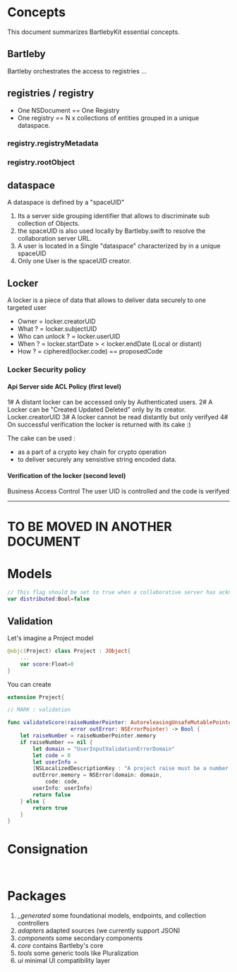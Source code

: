 # Concepts
This document summarizes BartlebyKit essential concepts. 

## Bartleby
Bartleby orchestrates the access to registries ... 

## registries / registry

+ One NSDocument == One Registry 
+ One registry == N x collections of entities grouped in a unique dataspace.

### registry.registryMetadata

### registry.rootObject

## dataspace

A dataspace is defined by a "spaceUID" 
1. Its a server side grouping identifier that allows to discriminate sub collection of Objects. 
2. the spaceUID is also used locally by Bartleby.swift to resolve the collaboration server URL.
3. A user is located in a Single "dataspace" characterized by in a unique spaceUID
4. Only one User is the spaceUID creator.


## Locker 

A locker is a piece of data that allows to deliver data securely to one targeted user

- Owner = locker.creatorUID
- What ? = locker.subjectUID
- Who can unlock ? = locker.userUID
- When ? = locker.startDate > < locker.endDate (Local or distant)
- How ? = ciphered(locker.code) == proposedCode

### Locker Security policy 

#### Api Server side ACL Policy (first level)

1# A distant locker can be accessed only by Authenticated users.
2# A Locker can be "Created Updated Deleted" only by its creator. Locker.creatorUID
3# A locker cannot be read distantly but only verifyed
4# On successful verification the locker is returned with its cake :)

The cake can be used : 
+ as a part of a crypto key chain for crypto operation
+ to deliver securely any sensistive string encoded data.

#### Verification of the locker (second level)

Business Access Control
The user UID is controlled and the code is verifyed

-----
# TO BE MOVED IN ANOTHER DOCUMENT 

# Models #

```swift 
// This flag should be set to true when a collaborative server has acknowledge the object creation
var distributed:Bool=false

```

## Validation ##

Let's imagine a Project model

```swift
@objc(Project) class Project : JObject{
    ...
    var score:Float=0
}
```

You can create 

```swift
extension Project{

// MARK : validation

func validateScore(raiseNumberPointer: AutoreleasingUnsafeMutablePointer<NSNumber?>,
                    error outError: NSErrorPointer) -> Bool {
    let raiseNumber = raiseNumberPointer.memory
    if raiseNumber == nil {
        let domain = "UserInputValidationErrorDomain"
        let code = 0
        let userInfo =
        [NSLocalizedDescriptionKey : "A project raise must be a number."]
        outError.memory = NSError(domain: domain,
            code: code,
        userInfo: userInfo)
        return false
    } else {
        return true
    }
}

```

# Consignation #

```
    
```

# Packages # 

1. *\_generated* some foundational models, endpoints, and collection controllers
2. *adapters* adapted sources (we currently support JSON)
3. *components* some secondary components
4. *core* contains Bartleby's core
5. *tools* some generic tools like Pluralization
7. *ui* minimal UI compatibility layer

